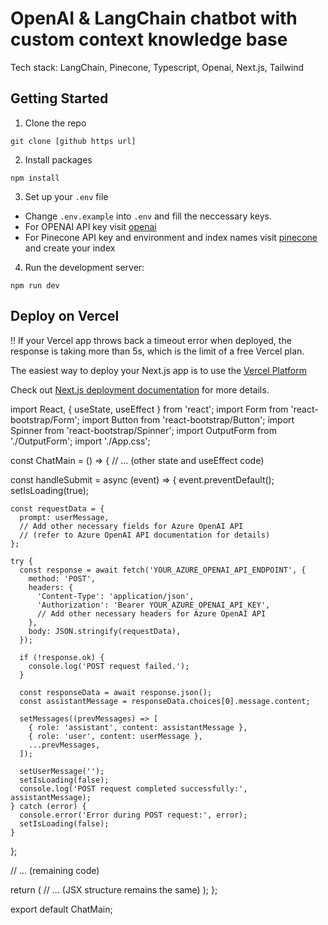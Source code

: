 # OpenAI & LangChain chatbot with custom context knowledge base


Tech stack: LangChain, Pinecone, Typescript, Openai, Next.js, Tailwind

## Getting Started

1. Clone the repo

```
git clone [github https url]
```

2. Install packages

```
npm install
```

3. Set up your `.env` file

- Change `.env.example` into `.env` and fill the neccessary keys.
- For OPENAI API key visit [openai](https://help.openai.com/en/articles/4936850-where-do-i-find-my-secret-api-key)
- For Pinecone API key and environment and index names visit [pinecone](https://pinecone.io/) and create your index

4. Run the development server:

```
npm run dev
```

## Deploy on Vercel

!! If your Vercel app throws back a timeout error when deployed, the response is taking more than 5s, which is the limit of a free Vercel plan.

The easiest way to deploy your Next.js app is to use the [Vercel Platform](https://vercel.com/new?utm_medium=default-template&filter=next.js&utm_source=create-next-app&utm_campaign=create-next-app-readme)

Check out [Next.js deployment documentation](https://nextjs.org/docs/deployment) for more details.

import React, { useState, useEffect } from 'react';
import Form from 'react-bootstrap/Form';
import Button from 'react-bootstrap/Button';
import Spinner from 'react-bootstrap/Spinner';
import OutputForm from './OutputForm';
import './App.css';

const ChatMain = () => {
  // ... (other state and useEffect code)

  const handleSubmit = async (event) => {
    event.preventDefault();
    setIsLoading(true);

    const requestData = {
      prompt: userMessage,
      // Add other necessary fields for Azure OpenAI API
      // (refer to Azure OpenAI API documentation for details)
    };

    try {
      const response = await fetch('YOUR_AZURE_OPENAI_API_ENDPOINT', {
        method: 'POST',
        headers: {
          'Content-Type': 'application/json',
          'Authorization': 'Bearer YOUR_AZURE_OPENAI_API_KEY',
          // Add other necessary headers for Azure OpenAI API
        },
        body: JSON.stringify(requestData),
      });

      if (!response.ok) {
        console.log('POST request failed.');
      }

      const responseData = await response.json();
      const assistantMessage = responseData.choices[0].message.content;

      setMessages((prevMessages) => [
        { role: 'assistant', content: assistantMessage },
        { role: 'user', content: userMessage },
        ...prevMessages,
      ]);

      setUserMessage('');
      setIsLoading(false);
      console.log('POST request completed successfully:', assistantMessage);
    } catch (error) {
      console.error('Error during POST request:', error);
      setIsLoading(false);
    }
  };

  // ... (remaining code)

  return (
    // ... (JSX structure remains the same)
  );
};

export default ChatMain;
